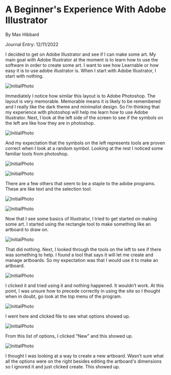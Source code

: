 # A Beginner's Experience With Adobe Illustrator

By Max Hibbard

Journal Entry: 12/11/2022


I decided to get on Adobe Illustrator and see if I can make some art. My main goal with Adobe Illustrator at the moment is to learn how to use the software in order to create some art. I want to see how Learnable or how easy it is to use adobe illustrator is. When I start with Adobe Illustrator, I start with nothing. 

![InitialPhoto](Assets/Start.jpg)


Immediately I notice how similar this layout is to Adobe Photoshop. The layout is very memorable. Memorable means it is likely to be remembered and I really like the dark theme and minimalist design. So I’m thinking that my experience with photoshop will help me learn how to use Adobe  Illustrator. Next, I look at the left side of the screen to see if the symbols on the left are like how they are in photoshop. 

![InitialPhoto](Assets/Curvetoll.jpg)

And my expectation that the symbols on the left represents tools are proven correct when I look at a random symbol. Looking at the rest I noticed some familiar tools from photoshop. 


![InitialPhoto](Assets/EyeDropTool.jpg)



![InitialPhoto](Assets/GradientTool.jpg)

There are a few others that seem to be a staple to the adobe programs. These are like text and the selection tool. 



![InitialPhoto](Assets/selectiontool.jpg)



![InitialPhoto](Assets/texttool.jpg)

Now that I see some basics of Illustrator, I tried to get started on making some art. I started using the rectangle tool to make something like an artboard to draw on. 



![InitialPhoto](Assets/Rectangletool.jpg)

That did nothing. Next, I looked through the tools on the left to see if there was something to help. I found a tool that says it will let me create and manage artboards. So my expectation was that I would use it to make an artboard. 


![InitialPhoto](Assets/ArtboardTool.jpg)

I clicked it and tried using it and nothing happened. It wouldn’t work. At this point, I was unsure how to precede correctly in using the site so I thought when in doubt, go look at the top menu of the program. 


![InitialPhoto](Assets/Topmenu.jpg)

I went here and clicked file to see what options showed up.

![InitialPhoto](Assets/Filemenu.jpg)

From this list of options, I clicked “New” and this showed up.  

![InitialPhoto](Assets/artboardoptions.jpg)

I thought I was looking at a way to create a new artboard. Wasn’t sure what all the options were on the right besides editing the artboard's dimensions so I ignored it and just clicked create. This showed up. 













